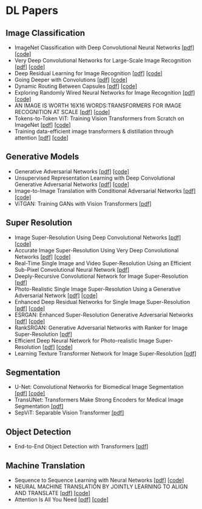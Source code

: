 # DL Papers

## Image Classification
* ImageNet Classification with Deep Convolutional Neural Networks [[pdf]](https://proceedings.neurips.cc/paper/2012/file/c399862d3b9d6b76c8436e924a68c45b-Paper.pdf) [[code]](./Image_Classification/AlexNet.py)
* Very Deep Convolutional Networks for Large-Scale Image Recognition [[pdf]](https://arxiv.org/pdf/1409.1556.pdf) [[code]](./Image_Classification/VGG.py)
* Deep Residual Learning for Image Recognition [[pdf]](https://arxiv.org/pdf/1512.03385.pdf) [[code]](./Image_Classification/ResNet.py)
* Going Deeper with Convolutions [[pdf]](https://arxiv.org/pdf/1409.4842.pdf) [[code]](./Image_Classification/GoogLeNet.py)
* Dynamic Routing Between Capsules [[pdf]](https://arxiv.org/pdf/1710.09829.pdf) [[code]](./Image_Classification/capsnet)
* Exploring Randomly Wired Neural Networks for Image Recognition [[pdf]](https://arxiv.org/pdf/1904.01569.pdf) [[code]](./Image_Classification/RandWireNet)
* AN IMAGE IS WORTH 16X16 WORDS:TRANSFORMERS FOR IMAGE RECOGNITION AT SCALE [[pdf]](https://arxiv.org/pdf/2010.11929v2.pdf) [[code]](./Image_Classification/vision_transformer)
* Tokens-to-Token ViT: Training Vision Transformers from Scratch on ImageNet [[pdf]](https://arxiv.org/pdf/2101.11986v3.pdf) [[code]](./Image_Classification/T2T_ViT)
* Training data-efficient image transformers & distillation through attention [[pdf]](https://arxiv.org/pdf/2012.12877.pdf) [[code]](./Image_Classification/DeiT)

## Generative Models
* Generative Adversarial Networks [[pdf]](https://arxiv.org/pdf/1406.2661.pdf) [[code]](./Generative_Models/GAN.py)
* Unsupervised Representation Learning with Deep Convolutional Generative Adversarial Networks [[pdf]](https://arxiv.org/pdf/1511.06434.pdf) [[code]](./Generative_Models/DCGAN.py)
* Image-to-Image Translation with Conditional Adversarial Networks [[pdf]](https://arxiv.org/pdf/1611.07004.pdf) [[code]](./Generative_Models/pix2pix.py)
* ViTGAN: Training GANs with Vision Transformers [[pdf]](https://arxiv.org/pdf/2107.04589.pdf)

## Super Resolution
* Image Super-Resolution Using Deep Convolutional Networks [[pdf]](https://arxiv.org/pdf/1501.00092.pdf) [[code]](./Super_Resolution/SRCNN)
* Accurate Image Super-Resolution Using Very Deep Convolutional Networks [[pdf]](https://arxiv.org/pdf/1511.04587.pdf) [[code]](./Super_Resolution/VDSR)
* Real-Time Single Image and Video Super-Resolution Using an Efficient Sub-Pixel Convolutional Neural Network [[pdf]](https://arxiv.org/pdf/1609.05158.pdf)
* Deeply-Recursive Convolutional Network for Image Super-Resolution [[pdf]](https://arxiv.org/pdf/1511.04491.pdf)
* Photo-Realistic Single Image Super-Resolution Using a Generative Adversarial Network [[pdf]](https://arxiv.org/pdf/1609.04802.pdf) [[code]](./Super_Resolution/SRGAN)
* Enhanced Deep Residual Networks for Single Image Super-Resolution [[pdf]](https://openaccess.thecvf.com/content_cvpr_2017_workshops/w12/papers/Lim_Enhanced_Deep_Residual_CVPR_2017_paper.pdf) [[code]](./Super_Resolution/EDSR)
* ESRGAN: Enhanced Super-Resolution Generative Adversarial Networks [[pdf]](https://arxiv.org/pdf/1809.00219.pdf) [[code]](./Super_Resolution/ESRGAN)
* RankSRGAN: Generative Adversarial Networks with Ranker for Image Super-Resolution [[pdf]](https://arxiv.org/pdf/1908.06382.pdf)
* Efficient Deep Neural Network for Photo-realistic Image Super-Resolution [[pdf]](https://arxiv.org/pdf/1903.02240.pdf) [[code]](./Super_Resolution/PCARN)
* Learning Texture Transformer Network for Image Super-Resolution [[pdf]](https://arxiv.org/pdf/2006.04139v2.pdf)

## Segmentation
* U-Net: Convolutional Networks for Biomedical Image Segmentation [[pdf]](https://arxiv.org/pdf/1505.04597.pdf) [[code]](./Segmentation/Unet.py)
* TransUNet: Transformers Make Strong Encoders for Medical Image Segmentation [[pdf]](https://arxiv.org/pdf/2102.04306v1.pdf)
* SepViT: Separable Vision Transformer [[pdf]](https://arxiv.org/pdf/2203.15380v3.pdf)

## Object Detection
* End-to-End Object Detection with Transformers [[pdf]](https://arxiv.org/pdf/2005.12872.pdf)

## Machine Translation
* Sequence to Sequence Learning with Neural Networks [[pdf]](https://arxiv.org/pdf/1409.3215.pdf) [[code]](./Machine_Translation/Seq2Seq/Seq2Seq.py)
* NEURAL MACHINE TRANSLATION BY JOINTLY LEARNING TO ALIGN AND TRANSLATE [[pdf]](https://arxiv.org/pdf/1409.0473.pdf) [[code]](./Machine_Translation/Seq2Seq/Seq2Seq_attention.py)
* Attention Is All You Need [[pdf]](https://arxiv.org/pdf/1706.03762.pdf) [[code]](./Machine_Translation/transformer.py)